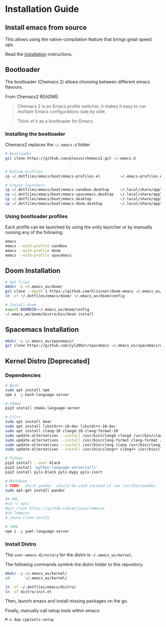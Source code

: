 # Installation Guide

## Install emacs from source

This allows using the native-compilation feature that brings great speed ups.

Read the [installation](doc/emacs_source_build.md) instructions.


## Bootloader

The bootloader (Chemacs 2) allows choosing between different emacs flavours.

From Chemacs2 README:
> Chemacs 2 is an Emacs profile switcher, it makes it easy to run multiple Emacs configurations side by side.
>
> Think of it as a bootloader for Emacs.


### Installing the bootloader

Chemacs2 replaces the `~/.emacs.d` folder.

```bash
# Bootloader
git clone https://github.com/plexus/chemacs2.git ~/.emacs.d


# Define profiles
cp ~/.dotfiles/emacs/boot/emacs-profiles.el         ~/.emacs-profiles.el

# Create launchers
cp ~/.dotfiles/emacs/boot/emacs-sandbox.desktop     ~/.local/share/applications/
cp ~/.dotfiles/emacs/boot/emacs-spacemacs.desktop   ~/.local/share/applications/
cp ~/.dotfiles/emacs/boot/emacs.desktop             ~/.local/share/applications/
cp ~/.dotfiles/emacs/boot/emacs-doom.desktop        ~/.local/share/applications/
```

### Using bootloader profiles

Each profile can be launched by using the unity launcher or by manually running any of the following:

```bash
emacs
emacs --with-profile sandbox
emacs --with-profile doom
emacs --with-profile spacemacs
```

## Doom Installation

```bash
# Get files
mkdir -p ~/.emacs_ws/doom/
git clone --depth 1 https://github.com/hlissner/doom-emacs ~/.emacs_ws/doom/distro
ln -sf ~/.dotfiles/emacs/doom/ ~/.emacs_ws/doom/config

# Install doom
export DOOMDIR=~/.emacs_ws/doom/config
~/.emacs_ws/doom/distro/bin/doom install
```

## Spacemacs Installation

```bash
mkdir -p ~/.emacs_ws/spacemacs/
git clone https://github.com/syl20bnr/spacemacs ~/.emacs_ws/spacemacs/distro
```

## Kernel Distro [Deprecated]

### Dependencies

```bash
# Bash
sudo apt install npm
npm i -g bash-language-server

# CMake
pip3 install cmake-language-server

# C/C++
sudo apt install bear
sudo apt install libstdc++-10-dev libstdc++-10-doc
sudo apt install clang-10 clangd-10 clang-format-10
sudo update-alternatives --install /usr/bin/clangd clangd /usr/bin/clangd-10 100
sudo update-alternatives --install /usr/bin/clang-format clang-format /usr/bin/clang-format-10 100
sudo update-alternatives --install /usr/bin/clang clang /usr/bin/clang-10 100
sudo update-alternatives --install /usr/bin/clang++ clang++ /usr/bin/clang++-10 100

# Python
pip3 install --user black
pip3 install 'python-language-server[all]'
pip3 install pyls-black pyls-mypy pyls-isort

# Markdown
# TODO: `which pandoc` should be used instead of raw /usr/bin/pandoc.
sudo apt-get install pandoc

## XML
#cd ~/.opt/
#git clone https://github.com/eclipse/lemminx
#cd lemminx
#./mvnw clean verify

# YAML
npm i -g yaml-language-server
```

### Install Distro

The `user-emacs-directory` for the distro is `~/.emacs_ws/kernel`.

The following commands symlink the distro folder to this repository.


```bash
mkdir -p ~/.emacs_ws/kernel/
cd       ~/.emacs_ws/kernel/

ln -sf ~/.dotfiles/emacs/distro/
ln -sf distro/init.el
```

Then, launch emacs and install missing packages on the go.

Finally, manually call setup tools within emacs:
```
M-x dap-cpptools-setup
```

